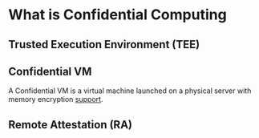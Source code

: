 # What is Confidential Computing

## Trusted Execution Environment (TEE)

## Confidential VM
A Confidential VM is a virtual machine launched on a physical server with memory encryption [support](supported-technologies.md).

## Remote Attestation (RA)